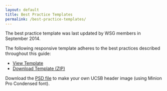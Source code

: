 ```yaml
---
layout: default
title: Best Practice Templates
permalink: /best-practice-templates/
---
```


The best practice template was last updated by WSG members in September 2014.

The following responsive template adheres to the best practices described
throughout this guide:

* [View Template](http://ucsb-wsg.github.io/templates/)
* [Download Template (ZIP)](https://github.com/ucsb-wsg/templates/archive/gh-pages.zip)

Download the [PSD file](https://github.com/ucsb-wsg/templates/raw/gh-pages/header.psd)
to make your own UCSB header image (using Minion Pro Condensed font).
